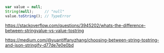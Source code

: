 
```javascript
var value = null;
String(null);     // "null"
value.toString(); // TypeError
```

https://stackoverflow.com/questions/3945202/whats-the-difference-between-stringvalue-vs-value-tostring


https://medium.com/@yuantiffanyzhang/choosing-between-string-tostring-and-json-stringify-d77de7e0e0bd



